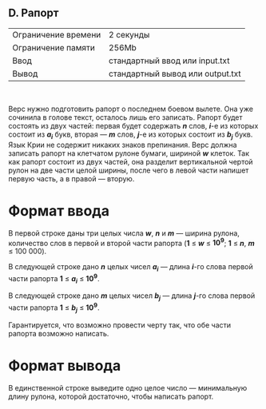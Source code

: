 ## D. Рапорт

|                     |           |
|---------------------|-----------|
| Ограничение времени | 2 секунды |
| Ограничение памяти  | 256Mb      |
| Ввод                | стандартный ввод или input.txt  |
| Вывод               | стандартный вывод или output.txt |

<br>

Верс нужно подготовить рапорт о последнем боевом вылете. Она уже сочинила в голове текст, осталось лишь его записать. Рапорт будет состоять из двух частей: первая будет содержать ***n*** слов, ***i***-е из которых 
состоит из ***a<sub>i</sub>*** букв, вторая — ***m*** слов, ***j***-е из которых состоит из ***b<sub>j</sub>*** букв. Язык Крии не содержит никаких знаков препинания. Верс должна записать рапорт на клетчатом рулоне 
бумаги, шириной ***w*** клеток. Так как рапорт состоит из двух частей, она разделит вертикальной чертой рулон на две части целой ширины, после чего в левой части напишет первую часть, а в правой — вторую.

# Формат ввода

В первой строке даны три целых числа ***w***, ***n*** и ***m*** — ширина рулона, количество слов в первой и второй части рапорта (**1** ≤ ***w*** ≤ **10<sup>9</sup>**; **1** ≤ ***n***, ***m*** ≤ 100 000).

В следующей строке дано ***n*** целых чисел ***a<sub>i</sub>*** — длина ***i***-го слова первой части рапорта **1** ≤ ***a<sub>i</sub>*** ≤ **10<sup>9</sup>**.

В следующей строке дано ***m*** целых чисел ***b<sub>j</sub>*** — длина ***j***-го слова первой части рапорта **1** ≤ ***b<sub>j</sub>*** ≤ **10<sup>9</sup>**.

Гарантируется, что возможно провести черту так, что обе части рапорта возможно написать.

# Формат вывода

В единственной строке выведите одно целое число — минимальную длину рулона, которой достаточно, чтобы написать рапорт.
